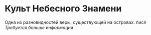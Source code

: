 # Культ Небесного Знамени

Одна из разновидностей веры, существующей на островах. 
пися
*Требуется больше информации*
